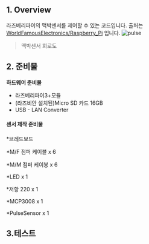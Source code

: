 ## 1. Overview

라즈베리파이의 맥박센서를 제어할 수 있는 코드입니다. 출처는
[WorldFamousElectronics/Raspberry_Pi](https://github.com/WorldFamousElectronics/Raspberry_Pi/tree/master/PulseSensor_C_Pi)
입니다.
![pulse](https://user-images.githubusercontent.com/55047453/69010706-842cbe00-09a5-11ea-9860-274778c2dc08.png)
> 맥박센서 회로도

## 2. 준비물
**하드웨어 준비물**
- 라즈베리파이3+모듈
- (라즈비안 설치된)Micro SD 카드 16GB
- USB - LAN Converter

#### 센서 제작 준비물

*브레드보드

*M/F 점퍼 케이블 x 6 

*M/M 점퍼 케이븡 x 6

*LED x 1 

*저항 220 x 1

*MCP3008 x 1

*PulseSensor x 1

## 3.테스트
